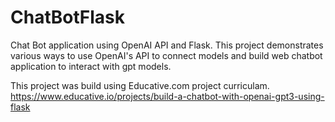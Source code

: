 # ChatBotFlask
Chat Bot application using OpenAI API and Flask. This project demonstrates various ways to use OpenAI's API to connect models and build web chatbot application to interact with gpt models.

This project was build using Educative.com project curriculam.
https://www.educative.io/projects/build-a-chatbot-with-openai-gpt3-using-flask